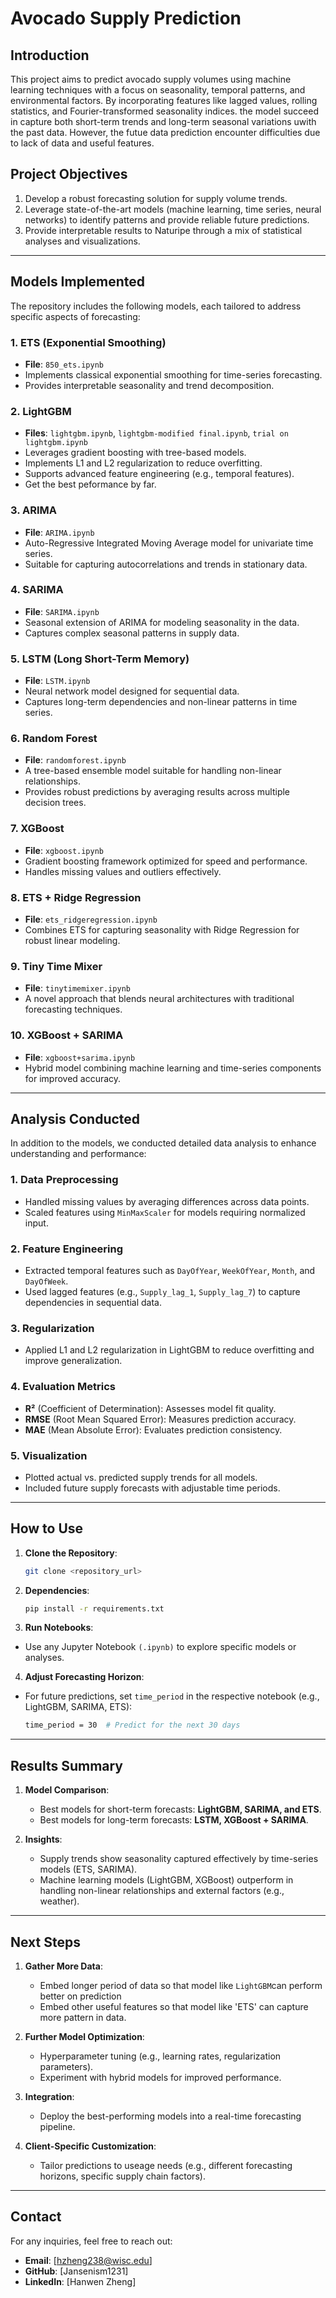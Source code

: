 # **Avocado Supply Prediction**

## **Introduction**
This project aims to predict avocado supply volumes using machine learning techniques with a focus on seasonality, temporal patterns, and environmental factors. By incorporating features like lagged values, rolling statistics, and Fourier-transformed seasonality indices. the model succeed in capture both short-term trends and long-term seasonal variations uwith the past data. However, the futue data prediction encounter difficulties due to lack of data and useful features.

## **Project Objectives**
1. Develop a robust forecasting solution for supply volume trends.
2. Leverage state-of-the-art models (machine learning, time series, neural networks) to identify patterns and provide reliable future predictions.
3. Provide interpretable results to Naturipe through a mix of statistical analyses and visualizations.

---

## **Models Implemented**
The repository includes the following models, each tailored to address specific aspects of forecasting:

### **1. ETS (Exponential Smoothing)**
- **File**: `850_ets.ipynb`
- Implements classical exponential smoothing for time-series forecasting.
- Provides interpretable seasonality and trend decomposition.

### **2. LightGBM**
- **Files**: `lightgbm.ipynb`, `lightgbm-modified final.ipynb`, `trial on lightgbm.ipynb`
- Leverages gradient boosting with tree-based models.
- Implements L1 and L2 regularization to reduce overfitting.
- Supports advanced feature engineering (e.g., temporal features).
- Get the best peformance by far.

### **3. ARIMA**
- **File**: `ARIMA.ipynb`
- Auto-Regressive Integrated Moving Average model for univariate time series.
- Suitable for capturing autocorrelations and trends in stationary data.

### **4. SARIMA**
- **File**: `SARIMA.ipynb`
- Seasonal extension of ARIMA for modeling seasonality in the data.
- Captures complex seasonal patterns in supply data.

### **5. LSTM (Long Short-Term Memory)**
- **File**: `LSTM.ipynb`
- Neural network model designed for sequential data.
- Captures long-term dependencies and non-linear patterns in time series.

### **6. Random Forest**
- **File**: `randomforest.ipynb`
- A tree-based ensemble model suitable for handling non-linear relationships.
- Provides robust predictions by averaging results across multiple decision trees.

### **7. XGBoost**
- **File**: `xgboost.ipynb`
- Gradient boosting framework optimized for speed and performance.
- Handles missing values and outliers effectively.

### **8. ETS + Ridge Regression**
- **File**: `ets_ridgeregression.ipynb`
- Combines ETS for capturing seasonality with Ridge Regression for robust linear modeling.

### **9. Tiny Time Mixer**
- **File**: `tinytimemixer.ipynb`
- A novel approach that blends neural architectures with traditional forecasting techniques.

### **10. XGBoost + SARIMA**
- **File**: `xgboost+sarima.ipynb`
- Hybrid model combining machine learning and time-series components for improved accuracy.

---

## **Analysis Conducted**
In addition to the models, we conducted detailed data analysis to enhance understanding and performance:

### **1. Data Preprocessing**
- Handled missing values by averaging differences across data points.
- Scaled features using `MinMaxScaler` for models requiring normalized input.

### **2. Feature Engineering**
- Extracted temporal features such as `DayOfYear`, `WeekOfYear`, `Month`, and `DayOfWeek`.
- Used lagged features (e.g., `Supply_lag_1`, `Supply_lag_7`) to capture dependencies in sequential data.

### **3. Regularization**
- Applied L1 and L2 regularization in LightGBM to reduce overfitting and improve generalization.

### **4. Evaluation Metrics**
- **R²** (Coefficient of Determination): Assesses model fit quality.
- **RMSE** (Root Mean Squared Error): Measures prediction accuracy.
- **MAE** (Mean Absolute Error): Evaluates prediction consistency.

### **5. Visualization**
- Plotted actual vs. predicted supply trends for all models.
- Included future supply forecasts with adjustable time periods.

---

## **How to Use**
1. **Clone the Repository**:
   ```bash
   git clone <repository_url>
2. **Dependencies**:
    ```bash
   pip install -r requirements.txt
3. **Run Notebooks**:
- Use any Jupyter Notebook `(.ipynb)` to explore specific models or analyses.
4. **Adjust Forecasting Horizon**:
- For future predictions, set `time_period` in the respective notebook (e.g., LightGBM, SARIMA, ETS):
   ```bash
   time_period = 30  # Predict for the next 30 days

---

## **Results Summary**
1. **Model Comparison**:
   - Best models for short-term forecasts: **LightGBM, SARIMA, and ETS**.
   - Best models for long-term forecasts: **LSTM, XGBoost + SARIMA**.

2. **Insights**:
   - Supply trends show seasonality captured effectively by time-series models (ETS, SARIMA).
   - Machine learning models (LightGBM, XGBoost) outperform in handling non-linear relationships and external factors (e.g., weather).

---

## **Next Steps**
1. **Gather More Data**:
   - Embed longer period of data so that model like `LightGBM`can perform better on prediction
   - Embed other useful features so that model like 'ETS' can capture more pattern in data.
     
2. **Further Model Optimization**:
   - Hyperparameter tuning (e.g., learning rates, regularization parameters).
   - Experiment with hybrid models for improved performance.

3. **Integration**:
   - Deploy the best-performing models into a real-time forecasting pipeline.

4. **Client-Specific Customization**:
   - Tailor predictions to useage needs (e.g., different forecasting horizons, specific supply chain factors).

---

## **Contact**
For any inquiries, feel free to reach out:

- **Email**: [hzheng238@wisc.edu]
- **GitHub**: [Jansenism1231]
- **LinkedIn**: [Hanwen Zheng]

